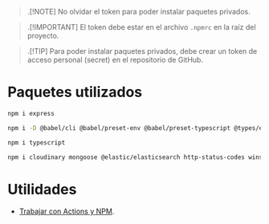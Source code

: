 > .[!NOTE]
> No olvidar el token para poder instalar paquetes privados.

> .[!IMPORTANT]
> El token debe estar en el archivo `.npmrc` en la raíz del proyecto.

> .[!TIP]
> Para poder instalar paquetes privados, debe crear un token de acceso personal (secret) en el repositorio de GitHub.

# Paquetes utilizados

```bash
npm i express

npm i -D @babel/cli @babel/preset-env @babel/preset-typescript @types/express @types/jsonwebtoken cross-env

npm i typescript

npm i cloudinary mongoose @elastic/elasticsearch http-status-codes winston winston-elasticsearch
```


# Utilidades
- [Trabajar con Actions y NPM](https://docs.github.com/es/packages/working-with-a-github-packages-registry/working-with-the-npm-registry).
